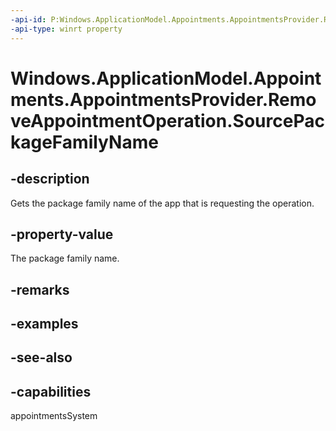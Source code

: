```yaml
---
-api-id: P:Windows.ApplicationModel.Appointments.AppointmentsProvider.RemoveAppointmentOperation.SourcePackageFamilyName
-api-type: winrt property
---
```


<!-- Property syntax
public string SourcePackageFamilyName { get; }
-->

# Windows.ApplicationModel.Appointments.AppointmentsProvider.RemoveAppointmentOperation.SourcePackageFamilyName

## -description
Gets the package family name of the app that is requesting the operation.

## -property-value
The package family name.

## -remarks

## -examples

## -see-also

## -capabilities
appointmentsSystem

